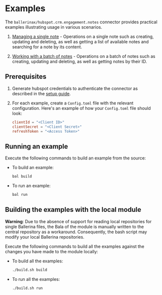 # Examples

The `ballerinax/hubspot.crm.engagement.notes` connector provides practical examples illustrating usage in various scenarios.

1. [Managing a single note](https://github.com/ballerina-platform/module-ballerinax-hubspot.crm.engagement.notes/tree/main/examples/manage_notes) - Operations on a single note such as creating, updating and deleting, as well as getting a list of available notes and searching for a note by its content.

2. [Working with a batch of notes](https://github.com/ballerina-platform/module-ballerinax-hubspot.crm.engagement.notes/tree/main/examples/manage_notes_batch) - Operations on a batch of notes such as creating, updating and deleting, as well as getting notes by their ID.

## Prerequisites

1. Generate hubspot credentials to authenticate the connector as described in the [setup guide](https://github.com/ballerina-platform/module-ballerinax-hubspot.crm.engagement.notes/tree/main/README.md).

2. For each example, create a `Config.toml` file with the relevant configuration. Here's an example of how your `Config.toml` file should look:
    ```toml
    clientId = "<Client ID>"
    clientSecret = "<Client Secret>"
    refreshToken = "<Access Token>"
    ```
    
## Running an example

Execute the following commands to build an example from the source:

* To build an example:

    ```bash
    bal build
    ```

* To run an example:

    ```bash
    bal run
    ```

## Building the examples with the local module

**Warning**: Due to the absence of support for reading local repositories for single Ballerina files, the Bala of the module is manually written to the central repository as a workaround. Consequently, the bash script may modify your local Ballerina repositories.

Execute the following commands to build all the examples against the changes you have made to the module locally:

* To build all the examples:

    ```bash
    ./build.sh build
    ```

* To run all the examples:

    ```bash
    ./build.sh run
    ```
